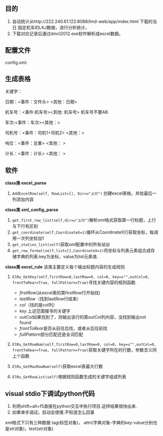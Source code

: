 ##  目的
1. 自动统计从http://222.240.61.122:8088/lmd-web/app/index.html 下载的当日 固定机车的LKJ数据，进行分析统计。
2. 下载对应记录后通过dmcl2012.exe软件解析成excel数据。

## 配置文件
config.xml:

## 生成表格
关键字：

日期：<事件：文件头> <其他：日期>

机车号：<事件:机车号><其他: 机车号> 机车号不要AB

车次:<事件：车次><其他：>

司机号：<事件：司机1+司机2> <其他：>

吨位：<事件：总重> <其他： >

计长：<事件：计长> <其他： >

## 软件
**class类 excel_parse**
1. `AddExcelRow(self, RowList=[], Dir=u"上行")` 创建excel表格，并给最后一列添加内容


**class类 xml_config_parse**

1. `get_first_row_list(self,dir=u"上行")`解析xml格式获取第一行标题，上行与下行有区别
2. `get_coordinate(self,CoordinateX=1)`循环从CoordinateX行获取坐标，每调用一次列坐标加1
3. `get_station_list(self)`获取xml配置中的所有站台
4. `get_row_format(self,list=[],CoordinateX=1)`将坐标与列表元素组合成存储字典的列表.key为坐标，value为list元素值.

**class类 excel_rule**
该类主要定义每个输出标题内容的生成规则
1. `ElRu_GetKey(self,firstRow=0,lastRow=0, col=0, key=u"",outCol=0, frontToRear=True, fullPattern=True)`寻找关键内容的规则函数.
    - *firstRow*(从excel表的第firstRow行开始找)
    - *lastRow*（找到lastRow行结束）
    - *col*（找的是col列）
    - *key* 上述范围搜寻的关键字
    - *outCol*如果找到了，则输出该行的第outCol列内容，没找到输出not found
    - *frontToRear*是否从前往后找，或者从后往前找
    - *fullPattern*部分匹配还是全词匹配  

2. `ElRu_GetRowNum(self,firstRow=0,lastRow=0, col=0, key=u"",outCol=0, frontToRear=True, fullPattern=True)`获取关键字所在的行数，参数含义同上个函数
3. `ElRu_GetMaxRowNum(self)`获取excel表最大行数
4. `ElRu_GetRowList(self)`根据规则函数生成的关键字组成列表


## visual stdio下调试python代码
1. 利用shift+alt+f5直接在python交互中执行项目.这样结果很快出来.
2. 如果单步调试，启动会很慢.不知道怎么回事

xml格式下只有三种数据 tag(标签对象)， attri(字典对象-字典的key-value分别也是str对象)，text(str对象)